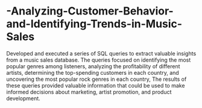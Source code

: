 # -Analyzing-Customer-Behavior-and-Identifying-Trends-in-Music-Sales
Developed and executed a series of SQL queries to extract valuable insights from a music sales database. The queries focused on identifying the most popular genres among listeners, analyzing the profitability of different artists, determining the top-spending customers in each country, and uncovering the most popular rock genres in each country, The results of these queries provided valuable information that could be used to make informed decisions about marketing, artist promotion, and product development. 
